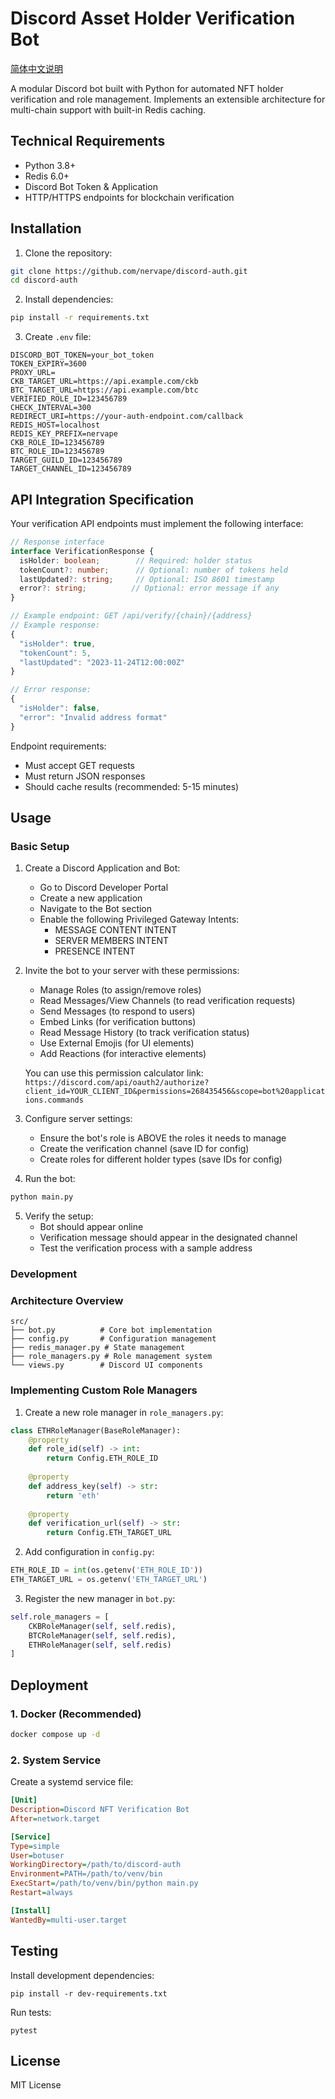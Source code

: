 # Discord Asset Holder Verification Bot

[简体中文说明](README.zh-CN.md)

A modular Discord bot built with Python for automated NFT holder verification and role management. Implements an extensible architecture for multi-chain support with built-in Redis caching.

## Technical Requirements

- Python 3.8+
- Redis 6.0+
- Discord Bot Token & Application
- HTTP/HTTPS endpoints for blockchain verification

## Installation

1. Clone the repository:
```bash
git clone https://github.com/nervape/discord-auth.git
cd discord-auth
```

2. Install dependencies:
```bash
pip install -r requirements.txt
```

3. Create `.env` file:
```env
DISCORD_BOT_TOKEN=your_bot_token
TOKEN_EXPIRY=3600
PROXY_URL=
CKB_TARGET_URL=https://api.example.com/ckb
BTC_TARGET_URL=https://api.example.com/btc
VERIFIED_ROLE_ID=123456789
CHECK_INTERVAL=300
REDIRECT_URI=https://your-auth-endpoint.com/callback
REDIS_HOST=localhost
REDIS_KEY_PREFIX=nervape
CKB_ROLE_ID=123456789
BTC_ROLE_ID=123456789
TARGET_GUILD_ID=123456789
TARGET_CHANNEL_ID=123456789
```

## API Integration Specification

Your verification API endpoints must implement the following interface:

```typescript
// Response interface
interface VerificationResponse {
  isHolder: boolean;        // Required: holder status
  tokenCount?: number;      // Optional: number of tokens held
  lastUpdated?: string;     // Optional: ISO 8601 timestamp
  error?: string;          // Optional: error message if any
}

// Example endpoint: GET /api/verify/{chain}/{address}
// Example response:
{
  "isHolder": true,
  "tokenCount": 5,
  "lastUpdated": "2023-11-24T12:00:00Z"
}

// Error response:
{
  "isHolder": false,
  "error": "Invalid address format"
}
```

Endpoint requirements:
- Must accept GET requests
- Must return JSON responses
- Should cache results (recommended: 5-15 minutes)

## Usage

### Basic Setup

1. Create a Discord Application and Bot:
   - Go to Discord Developer Portal
   - Create a new application
   - Navigate to the Bot section
   - Enable the following Privileged Gateway Intents:
     - MESSAGE CONTENT INTENT
     - SERVER MEMBERS INTENT
     - PRESENCE INTENT

2. Invite the bot to your server with these permissions:
   - Manage Roles (to assign/remove roles)
   - Read Messages/View Channels (to read verification requests)
   - Send Messages (to respond to users)
   - Embed Links (for verification buttons)
   - Read Message History (to track verification status)
   - Use External Emojis (for UI elements)
   - Add Reactions (for interactive elements)
   
   You can use this permission calculator link: 
   `https://discord.com/api/oauth2/authorize?client_id=YOUR_CLIENT_ID&permissions=268435456&scope=bot%20applications.commands`

3. Configure server settings:
   - Ensure the bot's role is ABOVE the roles it needs to manage
   - Create the verification channel (save ID for config)
   - Create roles for different holder types (save IDs for config)

4. Run the bot:
```bash
python main.py
```

5. Verify the setup:
   - Bot should appear online
   - Verification message should appear in the designated channel
   - Test the verification process with a sample address

### Development

### Architecture Overview

```
src/
├── bot.py          # Core bot implementation
├── config.py       # Configuration management
├── redis_manager.py # State management
├── role_managers.py # Role management system
└── views.py        # Discord UI components
```

### Implementing Custom Role Managers

1. Create a new role manager in `role_managers.py`:
```python
class ETHRoleManager(BaseRoleManager):
    @property
    def role_id(self) -> int:
        return Config.ETH_ROLE_ID
        
    @property
    def address_key(self) -> str:
        return 'eth'
        
    @property
    def verification_url(self) -> str:
        return Config.ETH_TARGET_URL
```

2. Add configuration in `config.py`:
```python
ETH_ROLE_ID = int(os.getenv('ETH_ROLE_ID'))
ETH_TARGET_URL = os.getenv('ETH_TARGET_URL')
```

3. Register the new manager in `bot.py`:
```python
self.role_managers = [
    CKBRoleManager(self, self.redis),
    BTCRoleManager(self, self.redis),
    ETHRoleManager(self, self.redis)
]
```

## Deployment

### 1. Docker (Recommended)

```bash
docker compose up -d
```

### 2. System Service

Create a systemd service file:
```ini
[Unit]
Description=Discord NFT Verification Bot
After=network.target

[Service]
Type=simple
User=botuser
WorkingDirectory=/path/to/discord-auth
Environment=PATH=/path/to/venv/bin
ExecStart=/path/to/venv/bin/python main.py
Restart=always

[Install]
WantedBy=multi-user.target
```

## Testing

Install development dependencies:
```
pip install -r dev-requirements.txt
```

Run tests:
```
pytest
```

## License

MIT License
